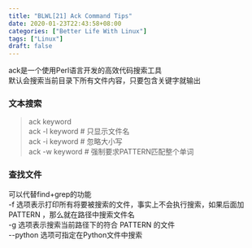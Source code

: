 ```yaml
---
title: "BLWL[21] Ack Command Tips"
date: 2020-01-23T22:43:58+08:00
categories: ["Better Life With Linux"]
tags: ["Linux"]
draft: false
---
```


ack是一个使用Perl语言开发的高效代码搜索工具  
默认会搜索当前目录下所有文件内容，只要包含关键字就输出  
    
### 文本搜索
    
> ack keyword   
> ack -l keyword    # 只显示文件名   
> ack -i keyword    # 忽略大小写   
> ack -w keyword    # 强制要求PATTERN匹配整个单词   

### 查找文件
可以代替find+grep的功能  
-f 选项表示打印所有将要被搜索的文件，事实上不会执行搜索，如果后面加 PATTERN ，那么就在路径中搜索文件名  
-g 选项表示搜索当前路径下的符合 PATTERN 的文件  
--python 选项可指定在Python文件中搜索  
